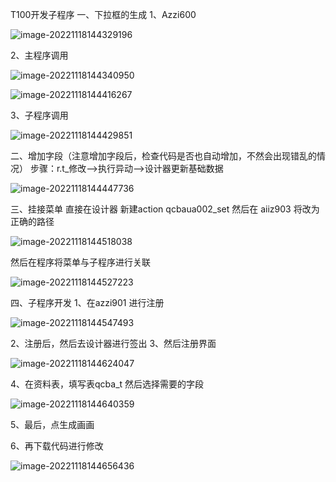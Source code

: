 T100开发子程序
一、下拉框的生成
1、Azzi600 

![image-20221118144329196](https://gitee.com/aiiw/images/raw/master/img/image-20221118144329196.png)

2、主程序调用

![image-20221118144340950](https://gitee.com/aiiw/images/raw/master/img/image-20221118144340950.png)

![image-20221118144416267](https://gitee.com/aiiw/images/raw/master/img/image-20221118144416267.png)

3、子程序调用

![image-20221118144429851](https://gitee.com/aiiw/images/raw/master/img/image-20221118144429851.png)

二、增加字段（注意增加字段后，检查代码是否也自动增加，不然会出现错乱的情况）
步骤：r.t_修改——>执行异动——>设计器更新基础数据

![image-20221118144447736](https://gitee.com/aiiw/images/raw/master/img/image-20221118144447736.png)

三、挂接菜单
直接在设计器  新建action  qcbaua002_set
然后在 aiiz903 将改为正确的路径

![image-20221118144518038](C:/Users/11608/AppData/Roaming/Typora/typora-user-images/image-20221118144518038.png)

然后在程序将菜单与子程序进行关联

![image-20221118144527223](https://gitee.com/aiiw/images/raw/master/img/image-20221118144527223.png)

四、子程序开发
1、在azzi901 进行注册

![image-20221118144547493](C:/Users/11608/AppData/Roaming/Typora/typora-user-images/image-20221118144547493.png)

2、注册后，然后去设计器进行签出
3、然后注册界面

![image-20221118144624047](https://gitee.com/aiiw/images/raw/master/img/image-20221118144624047.png)

4、在资料表，填写表qcba_t 然后选择需要的字段

![image-20221118144640359](https://gitee.com/aiiw/images/raw/master/img/image-20221118144640359.png)


5、最后，点生成画画

6、再下载代码进行修改

![image-20221118144656436](https://gitee.com/aiiw/images/raw/master/img/image-20221118144656436.png)